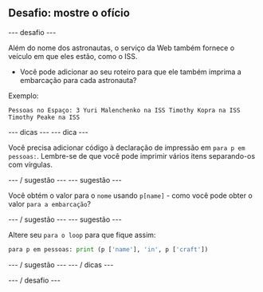 ## Desafio: mostre o ofício

\--- desafio \---

Além do nome dos astronautas, o serviço da Web também fornece o veículo em que eles estão, como o ISS.

+ Você pode adicionar ao seu roteiro para que ele também imprima a embarcação para cada astronauta? 

Exemplo:

    Pessoas no Espaço: 3 Yuri Malenchenko na ISS Timothy Kopra na ISS Timothy Peake na ISS
    

\--- dicas \--- \--- dica \---

Você precisa adicionar código à declaração de impressão em `para p em pessoas:`. Lembre-se de que você pode imprimir vários itens separando-os com vírgulas.

\--- / sugestão \--- \--- sugestão \---

Você obtém o valor para o `nome` usando `p[name]` - como você pode obter o valor `para a embarcação`?

\--- / sugestão \--- \--- sugestão \---

Altere seu `para o loop` para que fique assim:

```python
para p em pessoas: print (p ['name'], 'in', p ['craft'])
```

\--- / sugestão \--- \--- / dicas \---

\--- / desafio \---